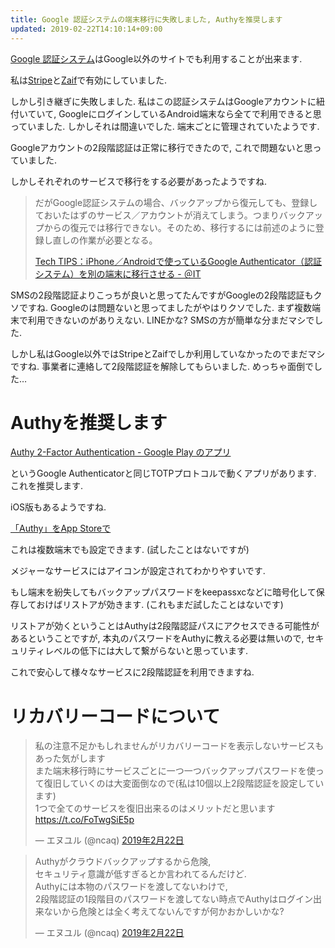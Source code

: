 ```yaml
---
title: Google 認証システムの端末移行に失敗しました, Authyを推奨します
updated: 2019-02-22T14:10:14+09:00
---
```


[Google 認証システム](https://play.google.com/store/apps/details?id=com.google.android.apps.authenticator2&hl=ja)はGoogle以外のサイトでも利用することが出来ます.

私は[Stripe](https://stripe.com/jp)と[Zaif](https://zaif.jp/)で有効にしていました.

しかし引き継ぎに失敗しました.
私はこの認証システムはGoogleアカウントに紐付いていて,
GoogleにログインしているAndroid端末なら全てで利用できると思っていました.
しかしそれは間違いでした.
端末ごとに管理されていたようです.

Googleアカウントの2段階認証は正常に移行できたので,
これで問題ないと思っていました.

しかしそれぞれのサービスで移行をする必要があったようですね.

> だがGoogle認証システムの場合、バックアップから復元しても、登録しておいたはずのサービス／アカウントが消えてしまう。つまりバックアップからの復元では移行できない。そのため、移行するには前述のように登録し直しの作業が必要となる。
>
> [Tech TIPS：iPhone／Androidで使っているGoogle Authenticator（認証システム）を別の端末に移行させる - ＠IT](http://www.atmarkit.co.jp/ait/articles/1412/12/news136.html)

SMSの2段階認証よりこっちが良いと思ってたんですがGoogleの2段階認証もクソですね.
Googleのは問題ないと思ってましたがやはりクソでした.
まず複数端末で利用できないのがありえない.
LINEかな?
SMSの方が簡単な分まだマシでした.

しかし私はGoogle以外ではStripeとZaifでしか利用していなかったのでまだマシですね.
事業者に連絡して2段階認証を解除してもらいました.
めっちゃ面倒でした…

# Authyを推奨します

[Authy 2-Factor Authentication - Google Play のアプリ](https://play.google.com/store/apps/details?id=com.authy.authy&hl=ja)

というGoogle Authenticatorと同じTOTPプロトコルで動くアプリがあります.
これを推奨します.

iOS版もあるようですね.

[‎「Authy」をApp Storeで](https://itunes.apple.com/jp/app/authy/id494168017?mt=8)

これは複数端末でも設定できます.
(試したことはないですが)

メジャーなサービスにはアイコンが設定されてわかりやすいです.

もし端末を紛失してもバックアップパスワードをkeepassxcなどに暗号化して保存しておけばリストアが効きます.
(これもまだ試したことはないです)

リストアが効くということはAuthyは2段階認証パスにアクセスできる可能性があるということですが,
本丸のパスワードをAuthyに教える必要は無いので,
セキュリティレベルの低下には大して繋がらないと思っています.

これで安心して様々なサービスに2段階認証を利用できますね.

# リカバリーコードについて

<blockquote class="twitter-tweet" data-lang="ja"><p lang="ja" dir="ltr">私の注意不足かもしれませんがリカバリーコードを表示しないサービスもあった気がします<br />また端末移行時にサービスごとに一つ一つバックアップパスワードを使って復旧していくのは大変面倒なので(私は10個以上2段階認証を設定しています)<br />1つで全てのサービスを復旧出来るのはメリットだと思います <a href="https://t.co/FoTwgSiE5p">https://t.co/FoTwgSiE5p</a></p>&mdash; エヌユル (@ncaq) <a href="https://twitter.com/ncaq/status/1098811883165872129?ref_src=twsrc%5Etfw">2019年2月22日</a></blockquote>

<blockquote class="twitter-tweet" data-lang="ja"><p lang="ja" dir="ltr">Authyがクラウドバックアップするから危険,<br />セキュリティ意識が低すぎるとか言われてるんだけど.<br />Authyには本物のパスワードを渡してないわけで,<br />2段階認証の1段階目のパスワードを渡してない時点でAuthyはログイン出来ないから危険とは全く考えてないんですが何かおかしいかな?</p>&mdash; エヌユル (@ncaq) <a href="https://twitter.com/ncaq/status/1098814234027208704?ref_src=twsrc%5Etfw">2019年2月22日</a></blockquote>
